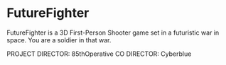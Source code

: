 # FutureFighter
FutureFighter is a 3D First-Person Shooter game set in a futuristic war in space.
You are a soldier in that war. 

PROJECT DIRECTOR: 85thOperative
CO DIRECTOR: Cyberblue
